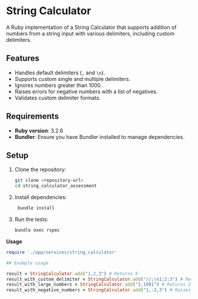 # String Calculator

A Ruby implementation of a String Calculator that supports addition of numbers from a string input with various delimiters, including custom delimiters.

## Features

- Handles default delimiters (`,` and `\n`).
- Supports custom single and multiple delimiters.
- Ignores numbers greater than 1000.
- Raises errors for negative numbers with a list of negatives.
- Validates custom delimiter formats.

## Requirements

- **Ruby version**: 3.2.6
- **Bundler**: Ensure you have Bundler installed to manage dependencies.

## Setup

1. Clone the repository:
   ```bash
   git clone <repository-url>
   cd string_calculator_assessment
    ```
   
2. Install dependencies:
   ```bash
    bundle install
    ```
3. Run the tests:
    ```bash
    bundle exec rspec
    ```
   
**Usage**

```ruby
require './app/services/string_calculator'

## Example usage

result = StringCalculator.add("1,2,3") # Returns 6
result_with_custom_delimiter = StringCalculator.add("//;\n1;2;3") # Returns 6
result_with_large_numbers = StringCalculator.add("2,1001") # Returns 2
result_with_negative_numbers = StringCalculator.add("1,-2,3") # Raises an error with a message "Negatives not allowed: -2"
```
